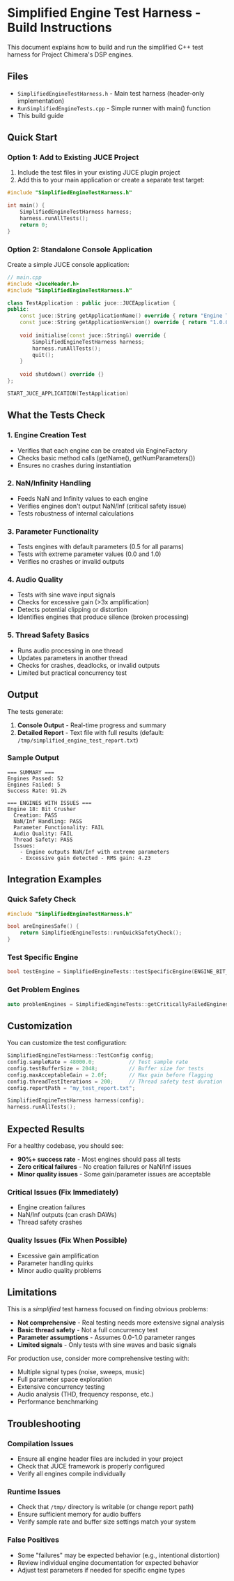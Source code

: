 # Simplified Engine Test Harness - Build Instructions

This document explains how to build and run the simplified C++ test harness for Project Chimera's DSP engines.

## Files

- `SimplifiedEngineTestHarness.h` - Main test harness (header-only implementation)
- `RunSimplifiedEngineTests.cpp` - Simple runner with main() function
- This build guide

## Quick Start

### Option 1: Add to Existing JUCE Project

1. Include the test files in your existing JUCE plugin project
2. Add this to your main application or create a separate test target:

```cpp
#include "SimplifiedEngineTestHarness.h"

int main() {
    SimplifiedEngineTestHarness harness;
    harness.runAllTests();
    return 0;
}
```

### Option 2: Standalone Console Application

Create a simple JUCE console application:

```cpp
// main.cpp
#include <JuceHeader.h>
#include "SimplifiedEngineTestHarness.h"

class TestApplication : public juce::JUCEApplication {
public:
    const juce::String getApplicationName() override { return "Engine Tests"; }
    const juce::String getApplicationVersion() override { return "1.0.0"; }
    
    void initialise(const juce::String&) override {
        SimplifiedEngineTestHarness harness;
        harness.runAllTests();
        quit();
    }
    
    void shutdown() override {}
};

START_JUCE_APPLICATION(TestApplication)
```

## What the Tests Check

### 1. Engine Creation Test
- Verifies that each engine can be created via EngineFactory
- Checks basic method calls (getName(), getNumParameters())
- Ensures no crashes during instantiation

### 2. NaN/Infinity Handling
- Feeds NaN and Infinity values to each engine
- Verifies engines don't output NaN/Inf (critical safety issue)
- Tests robustness of internal calculations

### 3. Parameter Functionality
- Tests engines with default parameters (0.5 for all params)
- Tests with extreme parameter values (0.0 and 1.0)
- Verifies no crashes or invalid outputs

### 4. Audio Quality
- Tests with sine wave input signals
- Checks for excessive gain (>3x amplification)
- Detects potential clipping or distortion
- Identifies engines that produce silence (broken processing)

### 5. Thread Safety Basics
- Runs audio processing in one thread
- Updates parameters in another thread
- Checks for crashes, deadlocks, or invalid outputs
- Limited but practical concurrency test

## Output

The tests generate:

1. **Console Output** - Real-time progress and summary
2. **Detailed Report** - Text file with full results (default: `/tmp/simplified_engine_test_report.txt`)

### Sample Output

```
=== SUMMARY ===
Engines Passed: 52
Engines Failed: 5
Success Rate: 91.2%

=== ENGINES WITH ISSUES ===
Engine 18: Bit Crusher
  Creation: PASS
  NaN/Inf Handling: PASS
  Parameter Functionality: FAIL
  Audio Quality: FAIL
  Thread Safety: PASS
  Issues:
    - Engine outputs NaN/Inf with extreme parameters
    - Excessive gain detected - RMS gain: 4.23
```

## Integration Examples

### Quick Safety Check
```cpp
#include "SimplifiedEngineTestHarness.h"

bool areEnginesSafe() {
    return SimplifiedEngineTests::runQuickSafetyCheck();
}
```

### Test Specific Engine
```cpp
bool testEngine = SimplifiedEngineTests::testSpecificEngine(ENGINE_BIT_CRUSHER);
```

### Get Problem Engines
```cpp
auto problemEngines = SimplifiedEngineTests::getCriticallyFailedEngines();
```

## Customization

You can customize the test configuration:

```cpp
SimplifiedEngineTestHarness::TestConfig config;
config.sampleRate = 48000.0;           // Test sample rate
config.testBufferSize = 2048;          // Buffer size for tests
config.maxAcceptableGain = 2.0f;       // Max gain before flagging
config.threadTestIterations = 200;     // Thread safety test duration
config.reportPath = "my_test_report.txt";

SimplifiedEngineTestHarness harness(config);
harness.runAllTests();
```

## Expected Results

For a healthy codebase, you should see:
- **90%+ success rate** - Most engines should pass all tests
- **Zero critical failures** - No creation failures or NaN/Inf issues
- **Minor quality issues** - Some gain/parameter issues are acceptable

### Critical Issues (Fix Immediately)
- Engine creation failures
- NaN/Inf outputs (can crash DAWs)
- Thread safety crashes

### Quality Issues (Fix When Possible)  
- Excessive gain amplification
- Parameter handling quirks
- Minor audio quality problems

## Limitations

This is a *simplified* test harness focused on finding obvious problems:

- **Not comprehensive** - Real testing needs more extensive signal analysis
- **Basic thread safety** - Not a full concurrency test
- **Parameter assumptions** - Assumes 0.0-1.0 parameter ranges
- **Limited signals** - Only tests with sine waves and basic signals

For production use, consider more comprehensive testing with:
- Multiple signal types (noise, sweeps, music)
- Full parameter space exploration
- Extensive concurrency testing
- Audio analysis (THD, frequency response, etc.)
- Performance benchmarking

## Troubleshooting

### Compilation Issues
- Ensure all engine header files are included in your project
- Check that JUCE framework is properly configured
- Verify all engines compile individually

### Runtime Issues
- Check that `/tmp/` directory is writable (or change report path)
- Ensure sufficient memory for audio buffers
- Verify sample rate and buffer size settings match your system

### False Positives
- Some "failures" may be expected behavior (e.g., intentional distortion)
- Review individual engine documentation for expected behavior
- Adjust test parameters if needed for specific engine types